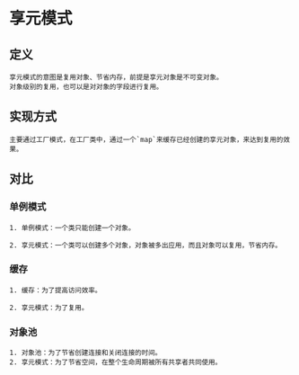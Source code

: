 # 享元模式

## 定义

    享元模式的意图是复用对象、节省内存，前提是享元对象是不可变对象。
    对象级别的复用，也可以是对对象的字段进行复用。

## 实现方式

    主要通过工厂模式，在工厂类中，通过一个`map`来缓存已经创建的享元对象，来达到复用的效果。

## 对比

### 单例模式

    1. 单例模式：一个类只能创建一个对象。

    2. 享元模式：一个类可以创建多个对象，对象被多出应用，而且对象可以复用，节省内存。

### 缓存

    1. 缓存：为了提高访问效率。

    2. 享元模式：为了复用。

### 对象池

    1. 对象池：为了节省创建连接和关闭连接的时间。
    2. 享元模式：为了节省空间，在整个生命周期被所有共享者共同使用。